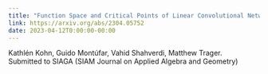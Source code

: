 ```yaml
---
title: "Function Space and Critical Points of Linear Convolutional Networks"
link: https://arxiv.org/abs/2304.05752
date: 2023-04-12T0:00:00-00:00
---
```

Kathlén Kohn, Guido Montúfar, Vahid Shahverdi, Matthew Trager. <br>
Submitted to SIAGA (SIAM Journal on Applied Algebra and Geometry)
<!--more-->


